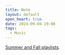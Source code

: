 ```yaml
---
title: Note
layout: default
open_heart: true
date: 2024-09-04 19:08
tags:
  - Music
---
```


[Summer and Fall playlists](https://open.spotify.com/user/115842937).
